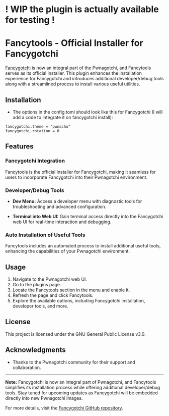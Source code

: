 
# ! WIP the plugin is actually available for testing !
# Fancytools - Official Installer for Fancygotchi 

[Fancygotchi](https://github.com/Pwnagotchi-Unofficial/pwnagotchi-fancygotchi) is now an integral part of the Pwnagotchi, and Fancytools serves as its official installer. This plugin enhances the installation experience for Fancygotchi and introduces additional developer/debug tools along with a streamlined process to install various useful utilities.

## Installation

- The options in the config.toml should look like this for Fancygotchi (I will add a code to integrate it on fancygotchi install):
```
fancygotchi.theme = "pwnachu"
fancygotchi.rotation = 0
```


## Features

### Fancygotchi Integration

Fancytools is the official installer for Fancygotchi, making it seamless for users to incorporate Fancygotchi into their Pwnagotchi environment.

### Developer/Debug Tools

- **Dev Menu:** Access a developer menu with diagnostic tools for troubleshooting and advanced configuration.

- **Terminal into Web UI:** Gain terminal access directly into the Fancygotchi web UI for real-time interaction and debugging.

### Auto Installation of Useful Tools

Fancytools includes an automated process to install additional useful tools, enhancing the capabilities of your Pwnagotchi environment.

## Usage

1. Navigate to the Pwnagotchi web UI.
2. Go to the plugins page.
3. Locate the Fancytools section in the menu and enable it.
4. Refresh the page and click Fancytools.
5. Explore the available options, including Fancygotchi installation, developer tools, and more.

## License

This project is licensed under the GNU General Public License v3.0.

## Acknowledgments

- Thanks to the Pwnagotchi community for their support and collaboration.

---

**Note:** Fancygotchi is now an integral part of Pwnagotchi, and Fancytools simplifies its installation process while offering additional developer/debug tools. Stay tuned for upcoming updates as Fancygotchi will be embedded directly into new Pwnagotchi images.

For more details, visit the [Fancygotchi GitHub repository](https://github.com/Pwnagotchi-Unofficial/pwnagotchi-fancygotchi).
